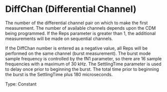# DiffChan (Differential Channel)

The number of the differential channel pair on which to make the first measurement. The number of available channels depends upon the CDM being programmed. If the Reps parameter is greater than 1, the additional measurements will be made on sequential channels.

If the DiffChan number is entered as a negative value, all Reps will be performed on the same channel (burst measurement). The burst mode sample frequency is controlled by the fN1 parameter, so there are 16 sample frequencies with a maximum of 30 kHz. The SettlingTime parameter is used to delay once prior to beginning the burst. The total time prior to beginning the burst is the SettlingTime plus 180 microseconds.

Type: Constant
